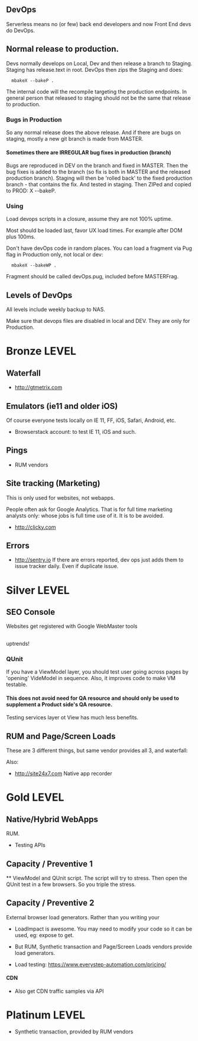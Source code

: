 ## DevOps

Serverless means no (or few) back end developers and now Front End devs do DevOps. 

## Normal release to production.

Devs normally develops on Local, Dev and then release a branch to Staging. Staging has release.text in root.
DevOps then zips the Staging and does:

      mbakeX --bakeP .

The internal code will the recompile targeting the production endpoints. In general person that released to staging should not be the same that release to production.

### Bugs in Production

So any normal release does the above release.
And if there are bugs on staging, mostly a new git branch is made from MASTER.

#### Sometimes there are IRREGULAR bug fixes in production (branch) 

Bugs are reproduced in DEV on the branch and fixed in MASTER. Then the bug fixes is added to the branch (so fix is both in MASTER and the released production branch). Staging will then be 'rolled back' to the fixed production branch - that contains the fix. And tested in staging.
Then ZIPed and copied to PROD: X --bakeP.


### Using
Load devops scripts in a closure, assume they are not 100% uptime.

Most should be loaded last, favor UX load times. For example after DOM plus 100ms.

Don't have devOps code in random places. 
 You can load a fragment via Pug flag in Production only, not local or dev:
 
 ```
   mbakeX --bakeWP .
 ```
 Fragment should be called devOps.pug, included before MASTERFrag.

## Levels of DevOps

All levels include weekly backup to NAS.

Make sure that devops files are disabled in local and DEV. They are only for Production. 

# Bronze LEVEL


## Waterfall

- http://gtmetrix.com


## Emulators (ie11 and older iOS)

Of course everyone tests locally on IE 11, FF, iOS, Safari, Android, etc.

- Browserstack account: to test IE 11, iOS and such.


## Pings

- RUM vendors

## Site tracking (Marketing)

This is only used for websites, not webapps.

People often ask for Google Analytics. That is for full time marketing analysts only: whose jobs is full time use of it. 
It is to be avoided.

- http://clicky.com 

## Errors

- http://sentry.io
If there are errors reported, dev ops just adds them to issue tracker daily. Even if duplicate issue.


# Silver LEVEL

## SEO Console

Websites get registered with Google WebMaster tools

##

uptrends!

### QUnit

If you have a ViewModel layer, you should test user going across pages by 'opening' VideModel in sequence. Also, it improves code to make VM testable.

#### This does not avoid need for QA resource and should only be used to supplement a Product side's QA resource.

Testing services layer ot View has much less benefits.


## RUM and Page/Screen Loads 

These are 3 different things, but same vendor provides all 3, and waterfall:

Also: 
- http://site24x7.com Native app recorder


# Gold LEVEL

##  Native/Hybrid WebApps

 RUM.

- Testing APIs

## Capacity / Preventive 1

** ViewModel and QUnit script. The script will try to stress.
Then open the QUnit test in a few browsers. So you triple the stress.


## Capacity / Preventive 2

External browser load generators. Rather than you writing your 

- LoadImpact is awesome. You may need to modify your code so it can be used, eg: expose to get. 

- But RUM, Synthetic transaction and Page/Screen Loads vendors provide load generators.

- Load testing: https://www.everystep-automation.com/pricing/

#### CDN
- Also get CDN traffic samples via API


# Platinum LEVEL

- Synthetic transaction, provided by RUM vendors



